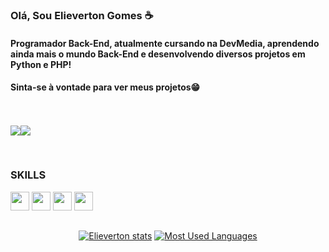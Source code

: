 ### Olá, Sou Elieverton Gomes ☕

<h4>Programador Back-End, atualmente cursando na DevMedia, aprendendo ainda mais o mundo Back-End e desenvolvendo diversos projetos em Python e PHP!
</h4>
<h4>Sinta-se à vontade para ver meus projetos😁</h4>
<br>
<br>

<div style="display: flex"> 
  <a href="https://www.linkedin.com/in/elieverton-gomes-320b2223a/" target"_blank" /><img src="https://img.shields.io/badge/LinkedIn-0077B5?style=for-the-badge&logo=linkedin&logoColor=white" target="_blank"/></a>
  <a href="https://www.instagram.com/_elievertonn/" target="_blank"/><img src="https://img.shields.io/badge/Instagram-E4405F?style=for-the-badge&logo=instagram&logoColor=white" target="_blank"/></a>

##
</div>
  
<h3>SKILLS</h3>
<div style="display: inline-block">
 <code><img height="30" src="https://raw.githubusercontent.com/github/explore/80688e429a7d4ef2fca1e82350fe8e3517d3494d/topics/react/python.png"></code>
 <code><img height="30" src="https://raw.githubusercontent.com/github/explore/80688e429a7d4ef2fca1e82350fe8e3517d3494d/topics/javascript/php.png"></code>
 <code><img height="30" src="https://raw.githubusercontent.com/github/explore/80688e429a7d4ef2fca1e82350fe8e3517d3494d/topics/styled-components/my-sql.png"></code>
 <code><img height="30" src="https://raw.githubusercontent.com/github/explore/80688e429a7d4ef2fca1e82350fe8e3517d3494d/topics/html/laravel.png"></code>
</div> 
 
##

<div align='center'> 

[![Elieverton stats](https://github-readme-stats.vercel.app/api?username=Elieverton6&theme=merko )](https://github.com/Elieverton6/github-readme-stats)
[![Most Used Languages](https://github-readme-stats.vercel.app/api/top-langs/?username=Elieverton6&theme=blue-green)](https://github.com/Elieverton6/github-readme-stats)
  
</div>
